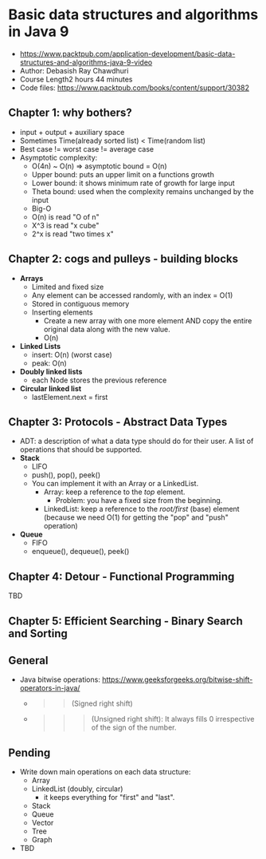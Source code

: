 # Basic data structures and algorithms in Java 9
* https://www.packtpub.com/application-development/basic-data-structures-and-algorithms-java-9-video
* Author: Debasish Ray Chawdhuri
* Course Length2 hours 44 minutes
* Code files: https://www.packtpub.com/books/content/support/30382

## Chapter 1: why bothers?
* input + output + auxiliary space
* Sometimes Time(already sorted list) < Time(random list)
* Best case != worst case != average case
* Asymptotic complexity:
  * O(4n) ~ O(n) => asymptotic bound = O(n)
  * Upper bound: puts an upper limit on a functions growth
  * Lower bound: it shows minimum rate of growth for large input
  * Theta bound: used when the complexity remains unchanged by the input
  * Big-O
  * O(n) is read "O of n"
  * X^3 is read "x cube"
  * 2^x is read "two times x"


## Chapter 2: cogs and pulleys - building blocks
* **Arrays**
    * Limited and fixed size
    * Any element can be accessed randomly, with an index = O(1)
    * Stored in contiguous memory
    * Inserting elements
        * Create a new array with one more element AND copy the entire original data along with the new value.
        * O(n)
* **Linked Lists**
    * insert: O(n) (worst case)
    * peak: O(n)
* **Doubly linked lists**
    * each Node stores the previous reference
* **Circular linked list**
    * lastElement.next = first

## Chapter 3: Protocols - Abstract Data Types
* ADT: a description of what a data type should do for their user. A list of operations that should be supported.
* **Stack**
    * LIFO
    * push(), pop(), peek()
    * You can implement it with an Array or a LinkedList.
        * Array: keep a reference to the *top* element.
            * Problem: you have a fixed size from the beginning.
        * LinkedList: keep a reference to the *root/first* (base) element (because we need O(1) for getting the "pop" and "push" operation)
* **Queue**
    * FIFO
    * enqueue(), dequeue(), peek()


## Chapter 4: Detour - Functional Programming
TBD

## Chapter 5: Efficient Searching - Binary Search and Sorting

## General
* Java bitwise operations: https://www.geeksforgeeks.org/bitwise-shift-operators-in-java/
  * > > (Signed right shift)
  * > > > (Unsigned right shift): It always fills 0 irrespective of the sign of the number.

## Pending
* Write down main operations on each data structure:
    * Array
    * LinkedList (doubly, circular)
        * it keeps everything for "first" and "last".
    * Stack
    * Queue
    * Vector
    * Tree
    * Graph
* TBD